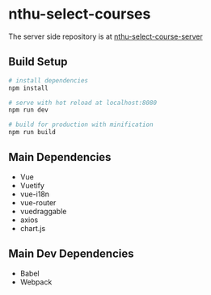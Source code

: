 # nthu-select-courses

The server side repository is at [nthu-select-course-server](https://github.com/pp253/nthu-select-courses-server)

## Build Setup

``` bash
# install dependencies
npm install

# serve with hot reload at localhost:8080
npm run dev

# build for production with minification
npm run build
```

## Main Dependencies

- Vue
- Vuetify
- vue-i18n
- vue-router
- vuedraggable
- axios
- chart.js

## Main Dev Dependencies

- Babel
- Webpack
